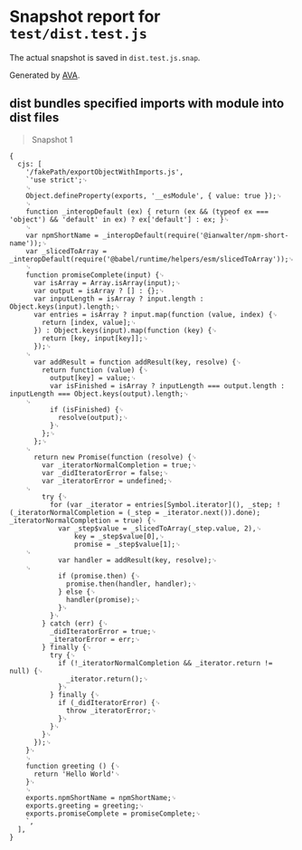 # Snapshot report for `test/dist.test.js`

The actual snapshot is saved in `dist.test.js.snap`.

Generated by [AVA](https://ava.li).

## dist bundles specified imports with module into dist files

> Snapshot 1

    {
      cjs: [
        '/fakePath/exportObjectWithImports.js',
        `'use strict';␊
        ␊
        Object.defineProperty(exports, '__esModule', { value: true });␊
        ␊
        function _interopDefault (ex) { return (ex && (typeof ex === 'object') && 'default' in ex) ? ex['default'] : ex; }␊
        ␊
        var npmShortName = _interopDefault(require('@ianwalter/npm-short-name'));␊
        var _slicedToArray = _interopDefault(require('@babel/runtime/helpers/esm/slicedToArray'));␊
        ␊
        function promiseComplete(input) {␊
          var isArray = Array.isArray(input);␊
          var output = isArray ? [] : {};␊
          var inputLength = isArray ? input.length : Object.keys(input).length;␊
          var entries = isArray ? input.map(function (value, index) {␊
            return [index, value];␊
          }) : Object.keys(input).map(function (key) {␊
            return [key, input[key]];␊
          });␊
        ␊
          var addResult = function addResult(key, resolve) {␊
            return function (value) {␊
              output[key] = value;␊
              var isFinished = isArray ? inputLength === output.length : inputLength === Object.keys(output).length;␊
        ␊
              if (isFinished) {␊
                resolve(output);␊
              }␊
            };␊
          };␊
        ␊
          return new Promise(function (resolve) {␊
            var _iteratorNormalCompletion = true;␊
            var _didIteratorError = false;␊
            var _iteratorError = undefined;␊
        ␊
            try {␊
              for (var _iterator = entries[Symbol.iterator](), _step; !(_iteratorNormalCompletion = (_step = _iterator.next()).done); _iteratorNormalCompletion = true) {␊
                var _step$value = _slicedToArray(_step.value, 2),␊
                    key = _step$value[0],␊
                    promise = _step$value[1];␊
        ␊
                var handler = addResult(key, resolve);␊
        ␊
                if (promise.then) {␊
                  promise.then(handler, handler);␊
                } else {␊
                  handler(promise);␊
                }␊
              }␊
            } catch (err) {␊
              _didIteratorError = true;␊
              _iteratorError = err;␊
            } finally {␊
              try {␊
                if (!_iteratorNormalCompletion && _iterator.return != null) {␊
                  _iterator.return();␊
                }␊
              } finally {␊
                if (_didIteratorError) {␊
                  throw _iteratorError;␊
                }␊
              }␊
            }␊
          });␊
        }␊
        ␊
        function greeting () {␊
          return 'Hello World'␊
        }␊
        ␊
        exports.npmShortName = npmShortName;␊
        exports.greeting = greeting;␊
        exports.promiseComplete = promiseComplete;␊
        `,
      ],
    }
